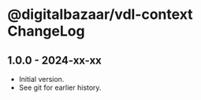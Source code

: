 # @digitalbazaar/vdl-context ChangeLog

## 1.0.0 - 2024-xx-xx

- Initial version.
- See git for earlier history.
